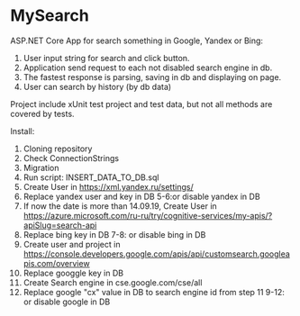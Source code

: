 # MySearch
ASP.NET Core App for search something in Google, Yandex or Bing:
1. User input string for search and click button.
2. Application send request to each not disabled search engine in db.
3. The fastest response is parsing, saving in db and displaying on page.
4. User can search by history (by db data)

Project include xUnit test project and test data, but not all methods are covered by tests.

Install:
1. Cloning repository
2. Check ConnectionStrings
3. Migration
4. Run script: INSERT_DATA_TO_DB.sql
5. Create User in https://xml.yandex.ru/settings/
6. Replace yandex user and key in DB
5-6:or disable yandex in DB
7. If now the date is more than 14.09.19, Create User in https://azure.microsoft.com/ru-ru/try/cognitive-services/my-apis/?apiSlug=search-api
8. Replace bing key in DB
7-8: or disable bing in DB
9. Create user and project in https://console.developers.google.com/apis/api/customsearch.googleapis.com/overview
10. Replace googgle key in DB
11. Create Search engine in cse.google.com/cse/all
12. Replace google "cx" value in DB to search engine id from step 11
9-12: or disable google in DB